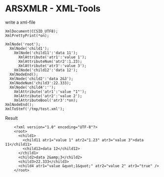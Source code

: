 # ARSXMLR - XML-Tools

write a xml-file

    XmlDocument(CCSID_UTF8);
    XmlPrettyPrint(*on);
    
    XmlNode('root');
      XmlNode('child1');
        XmlNode('child11':'data 11');
          XmlAttribute('atr1':'value 1');
          XmlAttributeNum('atr2':1.23);
          XmlAttribute('atr3':'value 3');
        XmlNode('child12':'data 12');
      XmlNodeEnd();
      XmlNode('child2':'data 2&3');
      XmlNodeNum('child3':22.333);
      XmlNode('child4':'');
        XmlAttribute('atr1':'value "1"');
        XmlAttribute('atr2':'value 2');
        XmlAttributeBool('atr3':*on);
    XmlNodeEnd();
    XmlToStmf('/tmp/test.xml');

Result 

        <?xml version="1.0" encoding="UTF-8"?>
        <root>
          <child1>
            <child11 atr1="value 1" atr2="1.23" atr3="value 3">data 11</child11>
            <child12>data 12</child12>
          </child1>
          <child2>data 2&amp;3</child2>
          <child3>22.333</child3>
          <child4 atr1="value &quot;1&quot;" atr2="value 2" atr3="true" />
        </root>


